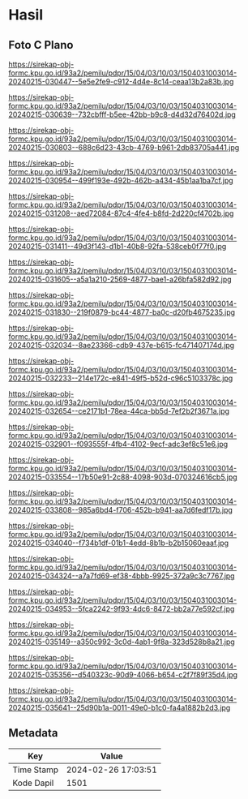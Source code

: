 # Hasil

## Foto C Plano

https://sirekap-obj-formc.kpu.go.id/93a2/pemilu/pdpr/15/04/03/10/03/1504031003014-20240215-030447--5e5e2fe9-c912-4d4e-8c14-ceaa13b2a83b.jpg

https://sirekap-obj-formc.kpu.go.id/93a2/pemilu/pdpr/15/04/03/10/03/1504031003014-20240215-030639--732cbfff-b5ee-42bb-b9c8-d4d32d76402d.jpg

https://sirekap-obj-formc.kpu.go.id/93a2/pemilu/pdpr/15/04/03/10/03/1504031003014-20240215-030803--688c6d23-43cb-4769-b961-2db83705a441.jpg

https://sirekap-obj-formc.kpu.go.id/93a2/pemilu/pdpr/15/04/03/10/03/1504031003014-20240215-030954--499f193e-492b-462b-a434-45b1aa1ba7cf.jpg

https://sirekap-obj-formc.kpu.go.id/93a2/pemilu/pdpr/15/04/03/10/03/1504031003014-20240215-031208--aed72084-87c4-4fe4-b8fd-2d220cf4702b.jpg

https://sirekap-obj-formc.kpu.go.id/93a2/pemilu/pdpr/15/04/03/10/03/1504031003014-20240215-031411--49d3f143-d1b1-40b8-92fa-538ceb0f77f0.jpg

https://sirekap-obj-formc.kpu.go.id/93a2/pemilu/pdpr/15/04/03/10/03/1504031003014-20240215-031605--a5a1a210-2569-4877-bae1-a26bfa582d92.jpg

https://sirekap-obj-formc.kpu.go.id/93a2/pemilu/pdpr/15/04/03/10/03/1504031003014-20240215-031830--219f0879-bc44-4877-ba0c-d20fb4675235.jpg

https://sirekap-obj-formc.kpu.go.id/93a2/pemilu/pdpr/15/04/03/10/03/1504031003014-20240215-032034--8ae23366-cdb9-437e-b615-fc471407174d.jpg

https://sirekap-obj-formc.kpu.go.id/93a2/pemilu/pdpr/15/04/03/10/03/1504031003014-20240215-032233--214e172c-e841-49f5-b52d-c96c5103378c.jpg

https://sirekap-obj-formc.kpu.go.id/93a2/pemilu/pdpr/15/04/03/10/03/1504031003014-20240215-032654--ce2171b1-78ea-44ca-bb5d-7ef2b2f3671a.jpg

https://sirekap-obj-formc.kpu.go.id/93a2/pemilu/pdpr/15/04/03/10/03/1504031003014-20240215-032901--f093555f-4fb4-4102-9ecf-adc3ef8c51e6.jpg

https://sirekap-obj-formc.kpu.go.id/93a2/pemilu/pdpr/15/04/03/10/03/1504031003014-20240215-033554--17b50e91-2c88-4098-903d-070324616cb5.jpg

https://sirekap-obj-formc.kpu.go.id/93a2/pemilu/pdpr/15/04/03/10/03/1504031003014-20240215-033808--985a6bd4-f706-452b-b941-aa7d6fedf17b.jpg

https://sirekap-obj-formc.kpu.go.id/93a2/pemilu/pdpr/15/04/03/10/03/1504031003014-20240215-034040--f734b1df-01b1-4edd-8b1b-b2b15060eaaf.jpg

https://sirekap-obj-formc.kpu.go.id/93a2/pemilu/pdpr/15/04/03/10/03/1504031003014-20240215-034324--a7a7fd69-ef38-4bbb-9925-372a9c3c7767.jpg

https://sirekap-obj-formc.kpu.go.id/93a2/pemilu/pdpr/15/04/03/10/03/1504031003014-20240215-034953--5fca2242-9f93-4dc6-8472-bb2a77e592cf.jpg

https://sirekap-obj-formc.kpu.go.id/93a2/pemilu/pdpr/15/04/03/10/03/1504031003014-20240215-035149--a350c992-3c0d-4ab1-9f8a-323d528b8a21.jpg

https://sirekap-obj-formc.kpu.go.id/93a2/pemilu/pdpr/15/04/03/10/03/1504031003014-20240215-035356--d540323c-90d9-4066-b654-c2f7f89f35d4.jpg

https://sirekap-obj-formc.kpu.go.id/93a2/pemilu/pdpr/15/04/03/10/03/1504031003014-20240215-035641--25d90b1a-0011-49e0-b1c0-fa4a1882b2d3.jpg


## Metadata

| Key        | Value               |
| ---------- | ------------------- |
| Time Stamp | 2024-02-26 17:03:51 |
| Kode Dapil | 1501                |



